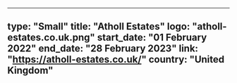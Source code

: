 
---
type: "Small"
title: "Atholl Estates"
logo: "atholl-estates.co.uk.png"
start_date: "01 February 2022"
end_date: "28 February 2023"
link: "https://atholl-estates.co.uk/"
country: "United Kingdom"
---
